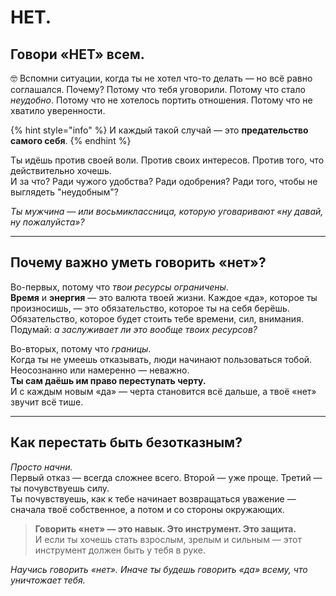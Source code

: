 # НЕТ.

## **Говори «НЕТ» всем.**

🤓 Вспомни ситуации, когда ты не хотел что-то делать — но всё равно соглашался. Почему? Потому что тебя уговорили. Потому что стало _неудобно_. Потому что не хотелось портить отношения. Потому что не хватило уверенности.

{% hint style="info" %}
И каждый такой случай — это **предательство самого себя**.
{% endhint %}

Ты идёшь против своей воли. Против своих интересов. Против того, что действительно хочешь.\
И за что? Ради чужого удобства? Ради одобрения? Ради того, чтобы не выглядеть "неудобным"?

_Ты мужчина — или восьмиклассница, которую уговаривают «ну давай, ну пожалуйста»?_

***

## **Почему важно уметь говорить «нет»?**

Во-первых, потому что _твои ресурсы ограничены_.\
**Время** и **энергия** — это валюта твоей жизни. Каждое «да», которое ты произносишь, — это обязательство, которое ты на себя берёшь. Обязательство, которое будет стоить тебе времени, сил, внимания.\
Подумай: _а заслуживает ли это вообще твоих ресурсов?_

Во-вторых, потому что _границы_.\
Когда ты не умеешь отказывать, люди начинают пользоваться тобой. Неосознанно или намеренно — неважно.\
**Ты сам даёшь им право переступать черту.**\
И с каждым новым «да» — черта становится всё дальше, а твоё «нет» звучит всё тише.

***

## **Как перестать быть безотказным?**

_Просто начни._\
Первый отказ — всегда сложнее всего. Второй — уже проще. Третий — ты почувствуешь силу.\
Ты почувствуешь, как к тебе начинает возвращаться уважение — сначала твоё собственное, а потом и со стороны окружающих.

> **Говорить «нет» — это навык. Это инструмент. Это защита.**\
> И если ты хочешь стать взрослым, зрелым и сильным — этот инструмент должен быть у тебя в руке.

_Научись говорить «нет». Иначе ты будешь говорить «да» всему, что уничтожает тебя._
